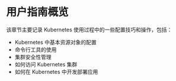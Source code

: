 # 用户指南概览

该章节主要记录 Kubernetes 使用过程中的一些配置技巧和操作，包括：

- Kubernetes 中基本资源对象的配置
- 命令行工具的使用
- 集群安全性管理
- 如何访问 Kubernetes 集群
- 如何在 Kubernetes 中开发部署应用
